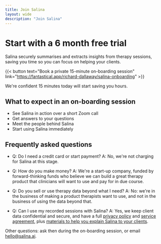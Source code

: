 ```yaml
---
title: Join Salina
layout: wide
description: "Join Salina"
---
```


# Start with a 6 month free trial

Salina securely summarises and extracts insights from therapy sessions,
saving you time so you can focus on helping your clients.

{{< button text="Book a private 15-minute on-boarding session" link="https://fantastical.app/richard-dallaway/salina-onboarding" >}}

We're confident 15 minutes today will start saving you hours.

## What to expect in an on-boarding session

- See Salina in action over a short Zoom call
- Get answers to your questions
- Meet the people behind Salina
- Start using Salina immediately

## Frequently asked questions

- Q: Do I need a credit card or start payment? A: No, we're not charging for Salina at this stage.

- Q: How do you make money? A: We're a start-up company, funded by forward-thinking funds who believe we can build a great therapy product that clinicians will want to use and pay for in due course. 

- Q: Do you sell or use therapy data beyond what I need? A: No: we're in the business of making a product therapists want to use, and not in the business of using the data beyond that. 

- Q: Can I use my recorded sessions with Salina? A: Yes, we keep client data confidential and secure, and have a full [privacy policy](/terms/privacy/) and [service agreement](/terms/service/), plus [materials to help you explain Salina to your clients](/terms/for-clients/).

Other questions: ask then during the on-boarding session, or email <hello@salina.ai>.


